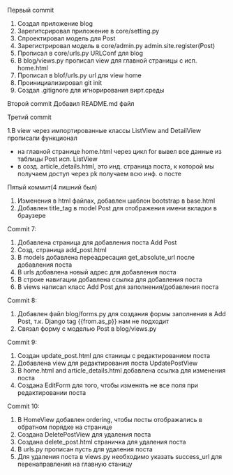 Первый commit
1. Создал приложение blog
2. Зарегитсрировал приложение в core/setting.py
3. Спроектировал модель для Post
4. Зарегистрировал модель в core/admin.py 
    admin.site.register(Post)
5. Прописал в core/urls.py URLConf для blog
6. В blog/views.py прописал view для главной страницы с исп. home.html
7. Прописал в blof/urls.py url для view home
8. Проинициализировал git init 
9. Создал .gitignore для игнорирования вирт.среды

Второй commit
Добавил README.md файл

Третий commit

1.В view через импортированные классы ListView and DetailView прописали функционал
 - на главной странице home.html через цикл for вывел все данные из таблицы Post исп. ListView
 - в созд. article_details.html, это инд. страница поста, к которой мы получаем доступ через pk получаем всю инф. о посте

Пятый коммит(4 лишний был)
1. Изменения в html файлах, добавлен шаблон bootstrap в base.html
2. Добавлен title_tag  в model Post для отображения имени вкладки в браузере

Commit 7:
1. Добавлена страница для добавления поста Add Post
2. Созд. страница add_post.html
3. В models добавлена переадресация get_absolute_url после добавления поста
4. В urls добавлена новый адрес для добавления поста
5. В строке навигации добавлена ссылка для добавления поста
6. В views написал класс Add Post для заполнения/добавления поста

Commit 8:
1. Добавлен файл blog/forms.py для создания формы заполнения в Add Post, т.к. Django tag {{from.as_p}} нам не подходит
2. Связал форму с моделью Post в blog/views.py

Commit 9:
1. Создан update_post.html для станицы с редактированием поста
2. Добавлена view для редактирования поста UpdatePostView
3. В home.html and article_details.html добавлена ссылка для изменения поста
4. Создана EditForm для того, чтобы изменять не все поля при редактировании поста

Commit 10:
1. В HomeView добавлен ordering, чтобы посты отображались в обратном порядке на странице
2. Создана DeletePostView для удаления поста
3. Создана delete_post.html страничка для удаления поста
4. В urls.py прописан пусть для удаления поста
5. Для удаления поста в views.py необходимо указать success_url для перенаправления на главную станицу

